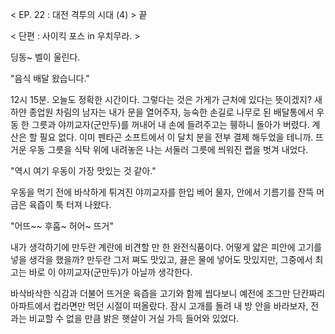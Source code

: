 < EP. 22 : 대전 격투의 시대 (4) > 끝

< 단편 : 사이킥 포스 in 우치무라. >

딩동~ 
벨이 울린다.

"음식 배달 왔습니다." 

12시 15분.
오늘도 정확한 시간이다. 그렇다는 것은 가게가 근처에 있다는 뜻이겠지?
새하얀 종업원 차림의 남자는 내가 문을 열어주자, 능숙한 손길로 나무로 된 배달통에서 우동 한 그릇과 야끼교자(군만두)를 꺼내어 내 손에 들려주고는 휑하니 돌아가 버렸다.
계산은 할 필요 없다.
이미 펜타곤 소프트에서 이 달치 분을 전부 결제 해두었을 테니까.
뜨거운 우동 그릇을 식탁 위에 내려놓은 나는 서둘러 그릇에 씌워진 랩을 벗겨 내었다.

"역시 여기 우동이 가장 맛있는 것 같아." 

우동을 먹기 전에 바삭하게 튀겨진 야끼교자를 한입 베어 물자, 안에서 기름기를 잔뜩 머금은 육즙이 툭 터져 나왔다.

"어뜨~~ 후훕~ 허어~ 뜨거" 

내가 생각하기에 만두란 계란에 비견할 만 한 완전식품이다.
어떻게 얇은 피안에 고기를 넣을 생각을 했을까?
만두란 그저 쪄도 맛있고, 끓은 물에 넣어도 맛있지만, 그중에서 최고는 바로 이 야끼교자(군만두)가 아닐까 생각한다.

바삭바삭한 식감과 더불어 뜨거운 육즙을 고기와 함께 씹다보니 예전에 조그만 단칸짜리 아파트에서 컵라면만 먹던 시절이 떠올랐다.
잠시 고개를 돌려 내 방 안을 바라보자, 전과는 비교할 수 없을 만큼 밝은 햇살이 거실 가득 들어와 있었다.